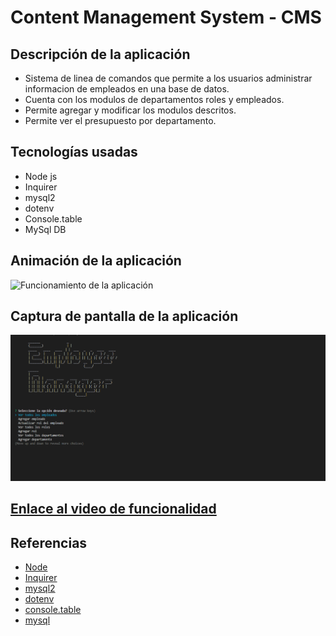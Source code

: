 # Content Management System - CMS

## Descripción de la aplicación

* Sistema de linea de comandos que permite a los usuarios administrar informacion de empleados en una base de datos.
* Cuenta con los modulos de departamentos roles y empleados.
* Permite agregar y modificar los modulos descritos.
* Permite ver el presupuesto por departamento.


## Tecnologías usadas

* Node js
* Inquirer
* mysql2
* dotenv
* Console.table
* MySql DB


## Animación de la aplicación

![Funcionamiento de la aplicación](https://github.com/JulioCesarDelAngel/CMS-M12-D01/blob/main/assets/images/CMS-M12-D01.gif)

## Captura de pantalla de la aplicación

![Visualización de la aplicación](https://github.com/JulioCesarDelAngel/CMS-M12-D01/blob/main/assets/images/CMS-M12-D01.png)


## [Enlace al video de funcionalidad](https://drive.google.com/file/d/1KAmWpJSXoQ0PLM4U784A6IOktzqLrKge/view?usp=sharing "Enlace al video de funcionalidad")


## Referencias

- [Node](https://www.npmjs.com/package/node)
- [Inquirer](https://www.npmjs.com/package/inquirer)
- [mysql2](https://www.npmjs.com/package/mysql2)
- [dotenv](https://www.npmjs.com/package/dotenv)
- [console.table](https://www.npmjs.com/package/console.table)
- [mysql](https://www.mysql.com/)
